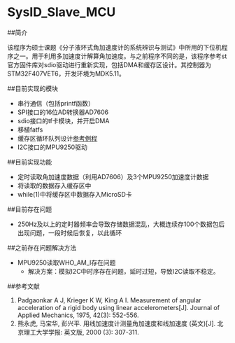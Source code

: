 # SysID\_Slave_MCU

##简介

该程序为硕士课题《分子液环式角加速度计的系统辨识与测试》中所用的下位机程序之一。用于利用多加速度计解算角加速度。与之前程序不同的是，该程序参考st官方固件库对sdio驱动进行重新实现，包括DMA和缓存区设计。其控制器为STM32F407VET6，开发环境为MDK5.11。

##目前实现的模块

- 串行通信（包括printf函数）
- SPI接口的16位AD转换器AD7606
- sdio接口的tf卡模块，并开启DMA
- 移植fatfs
- 缓存区循环队列设计[参考例程](http://www.cnblogs.com/hiker-blogs/p/3694567.html)
- I2C接口的MPU9250驱动

##目前实现功能

- 定时读取角加速度数据（利用AD7606）及3个MPU9250加速度计数据
- 将读取的数据存入缓存区中
- while(1)中将缓存区中数据存入MicroSD卡

##目前存在问题

- 250Hz及以上的定时器频率会导致存储数据混乱，大概连续存100个数据包后出现问题，一段时候后恢复，以此循环

##之前存在问题解决方法

- MPU9250读取WHO_AM_I存在问题
	- 解决方案：模拟I2C中时序存在问题，延时过短，导致I2C读取不稳定。

##参考文献

1. Padgaonkar A J, Krieger K W, King A I. Measurement of angular acceleration of a rigid body using linear accelerometers[J]. Journal of Applied Mechanics, 1975, 42(3): 552-556.
2. 熊永虎, 马宝华, 彭兴平. 用线加速度计测量角加速度和线加速度 (英文)[J]. 北京理工大学学报: 英文版, 2000 (3): 307-311.
